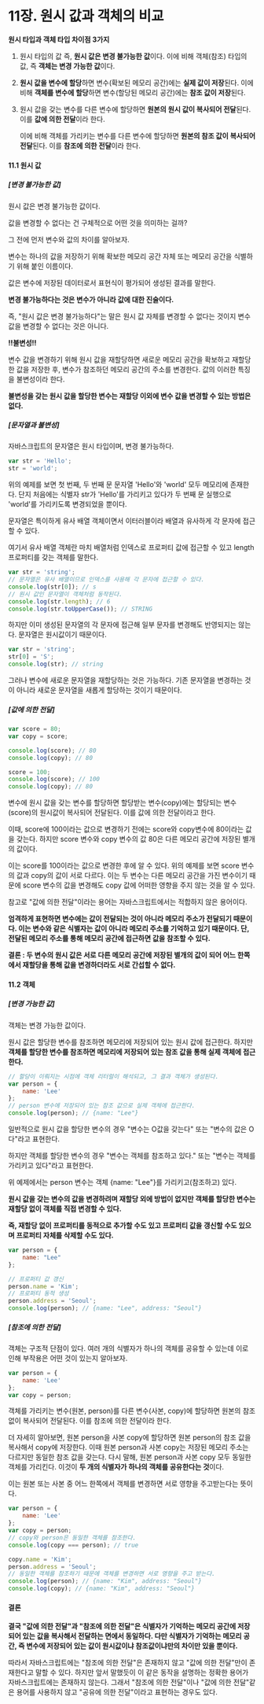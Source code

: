 # 11장. 원시 값과 객체의 비교

**원시 타입과 객체 타입 차이점 3가지**

1. 원시 타입의 값 즉, **원시 값은 변경 불가능한 값**이다. 이에 비해 객체(참조) 타입의 값, 즉 **객체는 변경 가능한 값**이다.

2. **원시 값을 변수에 할당**하면 변수(확보된 메모리 공간)에는 **실제 값이 저장**된다. 이에 비해 **객체를 변수에 할당**하면 변수(할당된 메모리 공간)에는 **참조 값이 저장**된다. 

3. 원시 값을 갖는 변수를 다른 변수에 할당하면 **원본의 원시 값이 복사되어 전달**된다. 이를 **값에 의한 전달**이라 한다.

   이에 비해 객체를 가리키는 변수를 다른 변수에 할당하면 **원본의 참조 값이 복사되어 전달**된다. 이를 **참조에 의한 전달**이라 한다.



#### 11.1 원시 값

##### **[변경 불가능한 값]**

원시 값은 변경 불가능한 값이다.

값을 변경할 수 없다는 건 구체적으로 어떤 것을 의미하는 걸까?

그 전에 먼저 변수와 값의 차이를 알아보자.

변수는 하나의 값을 저장하기 위해 확보한 메모리 공간 자체 또는 메모리 공간을 식별하기 위해 붙인 이름이다.

값은 변수에 저장된 데이터로서 표현식이 평가되어 생성된 결과를 말한다.

**변경 불가능하다는 것은 변수가 아니라 값에 대한 진술이다.**

즉, "원시 값은 변경 불가능하다"는 말은 원시 값 자체를 변경할 수 없다는 것이지 변수 값을 변경할 수 없다는 것은 아니다.

**!!불변성!!**

변수 값을 변경하기 위해 원시 값을 재할당하면 새로운 메모리 공간을 확보하고 재할당한 값을 저장한 후, 변수가 참조하던 메모리 공간의 주소를 변경한다. 값의 이러한 특징을 불변성이라 한다.

**불변성을 갖는 원시 값을 할당한 변수는 재할당 이외에 변수 값을 변경할 수 있는 방법은 없다.**



##### **[문자열과 불변성]**

자바스크립트의 문자열은 원시 타입이며, 변경 불가능하다.

```javascript
var str = 'Hello';
str = 'world';
```

위의 예제를 보면 첫 번째, 두 번째 문 문자열 'Hello'와 'world' 모두 메모리에 존재한다. 단지 처음에는 식별자 str가 'Hello'를 가리키고 있다가 두 번째 문 실행으로 'world'를 가리키도록 변경되었을 뿐이다.



문자열은 특이하게 유사 배열 객체이면서 이터러블이라 배열과 유사하게 각 문자에 접근할 수 있다. 

여기서 유사 배열 객체란 마치 배열처럼 인덱스로 프로퍼티 값에 접근할 수 있고 length 프로퍼티를 갖는 객체를 말한다.

```javascript
var str = 'string';
// 문자열은 유사 배열이므로 인덱스를 사용해 각 문자에 접근할 수 있다.
console.log(str[0]); // s
// 원시 값인 문자열이 객체처럼 동작된다.
console.log(str.length); // 6
console.log(str.toUpperCase()); // STRING
```

하지만 이미 생성된 문자열의 각 문자에 접근해 일부 문자를 변경해도 반영되지는 않는다. 문자열은 원시값이기 때문이다.

```javascript
var str = 'string';
str[0] = 'S';
console.log(str); // string
```

그러나 변수에 새로운 문자열을 재할당하는 것은 가능하다. 기존 문자열을 변경하는 것이 아니라 새로운 문자열을 새롭게 할당하는 것이기 때문이다.



##### **[값에 의한 전달]**

```javascript
var score = 80;
var copy = score;

console.log(score); // 80
console.log(copy); // 80

score = 100;
console.log(score); // 100
console.log(copy); // 80
```

변수에 원시 값을 갖는 변수를 할당하면 할당받는 변수(copy)에는 할당되는 변수(score)의 원시값이 복사되어 전달된다. 이를 값에 의한 전달이라고 한다.

이때, score에 100이라는 값으로 변경하기 전에는 score와 copy변수에 80이라는 값을 갖는다. 하지만 score 변수와 copy 변수의 값 80은 다른 메모리 공간에 저장된 별개의 값이다.

이는 score를 100이라는 값으로 변경한 후에 알 수 있다. 위의 예제를 보면 score 변수의 값과 copy의 값이 서로 다르다. 이는 두 변수는 다른 메모리 공간을 가진 변수이기 때문에 score 변수의 값을 변경해도 copy 값에 어떠한 영향을 주지 않는 것을 알 수 있다.



참고로 "값에 의한 전달"이라는 용어는 자바스크립트에서는 적합하지 않은 용어이다.

**엄격하게 표현하면 변수에는 값이 전달되는 것이 아니라 메모리 주소가 전달되기 때문이다. 이는 변수와 같은 식별자는 값이 아니라 메모리 주소를 기억하고 있기 때문이다. 단, 전달된 메모리 주소를 통해 메모리 공간에 접근하면 값을 참조할 수 있다.**



**결론 : 두 변수의 원시 값은 서로 다른 메모리 공간에 저장된 별개의 값이 되어 어느 한쪽에서 재할당을 통해 값을 변경하더라도 서로 간섭할 수 없다.**



#### 11.2 객체

##### **[변경 가능한 값]**

객체는 변경 가능한 값이다. 

원시 값은 할당한 변수를 참조하면 메모리에 저장되어 있는 원시 값에 접근한다. 하지만 **객체를 할당한 변수를 참조하면 메모리에 저장되어 있는 참조 값을 통해 실제 객체에 접근한다.**

```javascript
// 할당이 이뤄지는 시점에 객체 리터럴이 해석되고, 그 결과 객체가 생성된다.
var person = {
    name: 'Lee'
};
// person 변수에 저장되어 있는 참조 값으로 실제 객체에 접근한다.
console.log(person); // {name: "Lee"}
```

일반적으로 원시 값을 할당한 변수의 경우 "변수는 O값을 갖는다" 또는 "변수의 값은 O다"라고 표현한다.

하지만 객체를 할당한 변수의 경우 "변수는 객체를 참조하고 있다." 또는 "변수는 객체를 가리키고 있다"라고 표현한다.

위 예제에서는 person 변수는 객체 {name: "Lee"}를 가리키고(참조하고) 있다.



**원시 값을 갖는 변수의 값을 변경하려며 재할당 외에 방법이 없지만 객체를 할당한 변수는 재할당 없이 객체를 직접 변경할 수 있다.** 

**즉, 재할당 없이 프로퍼티를 동적으로 추가할 수도 있고 프로퍼티 값을 갱신할 수도 있으며 프로퍼티 자체를 삭제할 수도 있다.**

```javascript
var person = {
    name: "Lee"
};

// 프로퍼티 값 갱신
person.name = 'Kim';
// 프로퍼티 동적 생성
person.address = 'Seoul';
console.log(person); // {name: "Lee", address: "Seoul"}
```



##### **[참조에 의한 전달]**

객체는 구조적 단점이 있다. 여러 개의 식별자가 하나의 객체를 공유할 수 있는데 이로 인해 부작용은 어떤 것이 있는지 알아보자.

```javascript
var person = {
    name: 'Lee'
};
var copy = person;
```

객체를 가리키는 변수(원본, person)를 다른 변수(사본, copy)에 할당하면 원본의 참조 없이 복사되어 전달된다. 이를 참조에 의한 전달이라 한다. 

더 자세히 알아보면, 원본 person을 사본 copy에 할당하면 원본 person의 참조 값을 복사해서 copy에 저장한다. 이때 원본 person과 사본 copy는 저장된 메모리 주소는 다르지만 동일한 참조 값을 갖는다. 다시 말해, 원본 person과 사본 copy 모두 동일한 객체를 가리킨다. 이것이 **두 개의 식별자가 하나의 객체를 공유한다는 것**이다. 

이는 원본 또는 사본 중 어느 한쪽에서 객체를 변경하면 서로 영향을 주고받는다는 뜻이다.

```javascript
var person = {
    name: 'Lee'
};
var copy = person;
// copy와 person은 동일한 객체를 참조한다.
console.log(copy === person); // true

copy.name = 'Kim';
person.address = 'Seoul';
// 동일한 객체를 참조하기 때문에 객체를 변경하면 서로 영향을 주고 받는다.
console.log(person); // {name: "Kim", address: "Seoul"}
console.log(copy); // {name: "Kim", address: "Seoul"}
```



#### **결론**

**결국 "값에 의한 전달"과 "참조에 의한 전달"은 식별자가 기억하는 메모리 공간에 저장되어 있는 값을 복사해서 전달하는 면에서 동일하다. 다만 식별자가 기억하는 메모리 공간, 즉 변수에 저장되어 있는 값이 원시값이냐 참조값이냐만의 차이만 있을 뿐이다.** 

따라서 자바스크립트에는 "참조에 의한 전달"은 존재하지 않고 "값에 의한 전달"만이 존재한다고 말할 수 있다. 하지만 앞서 말했듯이 이 같은 동작을 설명하는 정확한 용어가 자바스크립트에는 존재하지 않는다. 그래서 "참조에 의한 전달"이나 "값에 의한 전달"같은 용어를 사용하지 않고 "공유에 의한 전달"이라고 표현하는 경우도 있다. 